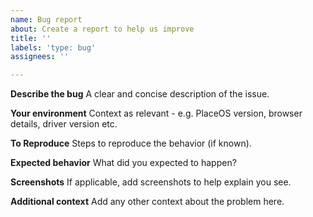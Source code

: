 ```yaml
---
name: Bug report
about: Create a report to help us improve
title: ''
labels: 'type: bug'
assignees: ''

---
```


**Describe the bug**
A clear and concise description of the issue.

**Your environment**
Context as relevant - e.g. PlaceOS version, browser details, driver version etc.

**To Reproduce**
Steps to reproduce the behavior (if known).

**Expected behavior**
What did you expected to happen?

**Screenshots**
If applicable, add screenshots to help explain you see.

**Additional context**
Add any other context about the problem here.

